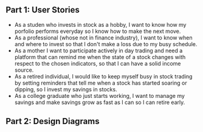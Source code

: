 ## Part 1: User Stories

- As a studen who invests in stock as a hobby, I want to know how my porfolio performs everyday so I know how to make the next move.
- As a professional (whose not in finance industry), I want to know when and where to invest so that I don't make a loss due to my busy schedule.
- As a mother I want to participate actively in day trading and need a platform that can remind me when the state of a stock changes with respect to the chosen indicators, so that I can have a solid income source.
- As a retired individual, I would like to keep myself busy in stock trading by setting reminders that tell me when a stock has started soaring or dipping, so I invest my savings in stocks.
- As a college graduate who just starts working, I want to manage my savings and make savings grow as fast as I can so I can retire early.

## Part 2: Design Diagrams
